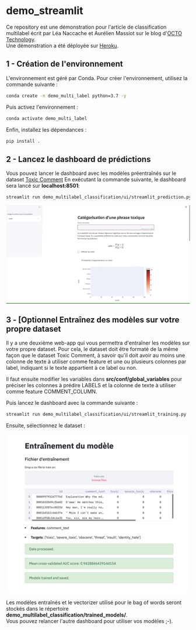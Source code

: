 # demo_streamlit
Ce repository est une démonstration pour l'article de classification multilabel écrit par Léa Naccache et Aurélien Massiot sur le blog d'[OCTO Technology](https://blog.octo.com/nlp-une-classification-multilabels-simple-efficace-et-interpretable/).  
Une démonstration a été déployée sur [Heroku](https://stormy-wildwood-81058.herokuapp.com/).  

## 1 - Création de l'environnement
L'environnement est géré par Conda. Pour créer l'environnement, utilisez la commande suivante :
```bash
conda create -n demo_multi_label python=3.7 -y
```

Puis activez l'environnement :
```bash
conda activate demo_multi_label
```

Enfin, installez les dépendances :
```bash
pip install .
```

## 2 - Lancez le dashboard de prédictions
Vous pouvez lancer le dashboard avec les modèles préentraînés sur le dataset [Toxic Comment](https://www.kaggle.com/c/jigsaw-toxic-comment-classification-challenge)
En exécutant la commande suivante, le dashboard sera lancé sur __localhost:8501__: 
```bash
streamlit run demo_multilabel_classification/ui/streamlit_prediction.py
```

![Web-app demo prediction](images/streamlit_prediction.gif)


## 3 - [Optionnel Entraînez des modèles sur votre propre dataset
Il y a une deuxième web-app qui vous permettra d'entraîner les modèles sur votre propre dataset. Pour cela, le dataset doit être formaté de la même façon que le dataset Toxic Comment, à savoir qu'il doit avoir au moins une colonne de texte à utiliser comme feature et une ou plusieurs colonnes par label, indiquant si le texte appartient à ce label ou non.

Il faut ensuite modifier les variables dans **src/conf/global_variables** pour préciser les colonnes à prédire LABELS et la colonne de texte à utiliser comme feature COMMENT_COLUMN. 

Puis lancez le dashboard avec la commande suivante : 
```bash
streamlit run demo_multilabel_classification/ui/streamlit_training.py
```

Ensuite, sélectionnez le dataset : 

![Web-app demo training](images/streamlit_training.png)

Les modèles entraînés et le vectorizer utilisé pour le bag of words seront stockés dans le répertoire **demo_multilabel_classification/trained_models/**.  
Vous pouvez relancer l'autre dashboard pour utiliser vos modèles ;-).
